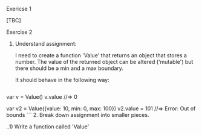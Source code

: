 Exericse 1

[TBC]

Exercise 2

1. Understand assignment: 
	
	I need to create a function 'Value' that returns an object that stores a number. The value of the returned object can be altered ('mutable') but there should be a min and a max boundary. 

	It should behave in the following way:

	```
  var v = Value()
  v.value
  //=> 0

  var v2 = Value({value: 10, min: 0, max: 100})
  v2.value = 101
  //=> Error: Out of bounds
	```
2. Break down assignment into smaller pieces.

..1) Write a function called 'Value'
